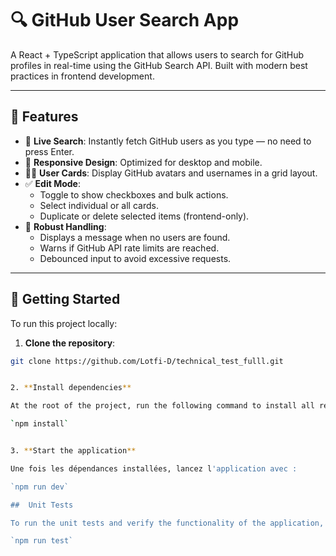 # 🔍 GitHub User Search App

A React + TypeScript application that allows users to search for GitHub profiles in real-time using the GitHub Search API. Built with modern best practices in frontend development.

---

## 🚀 Features

- 🔎 **Live Search**: Instantly fetch GitHub users as you type — no need to press Enter.
- 📱 **Responsive Design**: Optimized for desktop and mobile.
- 🧑‍💻 **User Cards**: Display GitHub avatars and usernames in a grid layout.
- ✅ **Edit Mode**:
  - Toggle to show checkboxes and bulk actions.
  - Select individual or all cards.
  - Duplicate or delete selected items (frontend-only).
- 🧠 **Robust Handling**:
  - Displays a message when no users are found.
  - Warns if GitHub API rate limits are reached.
  - Debounced input to avoid excessive requests.

---

## 🏁 Getting Started

To run this project locally:

1. **Clone the repository**:

```bash
git clone https://github.com/Lotfi-D/technical_test_fulll.git


2. **Install dependencies**

At the root of the project, run the following command to install all required dependencies:

`npm install`


3. **Start the application**

Une fois les dépendances installées, lancez l'application avec :

`npm run dev`

##  Unit Tests

To run the unit tests and verify the functionality of the application, use the following command:

`npm run test`


